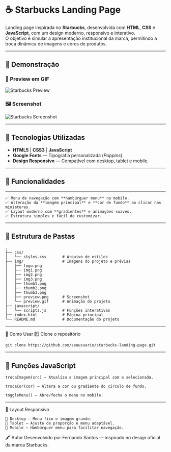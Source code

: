 # ☕ Starbucks Landing Page

Landing page inspirada no **Starbucks**, desenvolvida com **HTML**, **CSS** e **JavaScript**, com um design moderno, responsivo e interativo.  
O objetivo é simular a apresentação institucional da marca, permitindo a troca dinâmica de imagens e cores de produtos.

---

## 📸 Demonstração

### 🎥 Preview em GIF
![Starbucks Preview](./img/preview.gif)

### 🖼 Screenshot
![Starbucks Screenshot](./img/preview.png)

---

## 🚀 Tecnologias Utilizadas

- **HTML5** | **CSS3** | **JavaScript**
- **Google Fonts** — Tipografia personalizada (*Poppins*).
- **Design Responsivo** — Compatível com desktop, tablet e mobile.

---

## 🎯 Funcionalidades
---
````
✅ Menu de navegação com **hambúrguer menu** no mobile.  
✅ Alteração da **imagem principal** e **cor de fundo** ao clicar nas miniaturas.  
✅ Layout moderno com **gradientes** e animações suaves.  
✅ Estrutura simples e fácil de customizar.
````
---

## 📂 Estrutura de Pastas

```plaintext
.
├── css/
│   └── styles.css       # Arquivo de estilos
├── img/                 # Imagens do projeto e prévias
│   ├── logo.png
│   ├── img1.png
│   ├── img2.png
│   ├── img3.png
│   ├── thumb1.png
│   ├── thumb2.png
│   ├── thumb3.png
│   ├── preview.png      # Screenshot
│   └── preview.gif      # Animação do projeto
├── javascript/
│   └── scripts.js       # Funções interativas
├── index.html           # Página principal
└── README.md            # Documentação do projeto
````
---
📜 Como Usar
1️⃣ Clone o repositório
````
git clone https://github.com/seuusuario/starbucks-landing-page.git
````
---
📌 Funções JavaScript
---
````
trocaImagem(src) — Atualiza a imagem principal com a selecionada.

trocaCor(cor) — Altera a cor ou gradiente do círculo de fundo.

toggleMenu() — Abre/fecha o menu no mobile.
````
---
📱 Layout Responsivo
````
📌 Desktop — Menu fixo e imagem grande.
📌 Tablet — Ajuste de proporção e menu adaptável.
📌 Mobile — Hambúrguer menu para facilitar navegação.
````
🖋 Autor
Desenvolvido por Fernando Santos — inspirado no design oficial da marca Starbucks.
